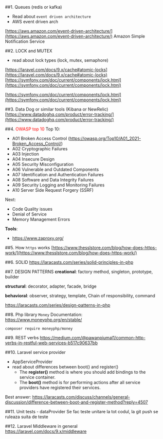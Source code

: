 ##1. Queues (redis or kafka)
 * Read about `event driven architecture`
 * AWS event driven arch

[https://aws.amazon.com/event-driven-architecture/](https://aws.amazon.com/event-driven-architecture/)
Amazon Simple Notification Service

##2. LOCK and MUTEX
 * read about lock types (lock, mutex, semaphore)

[https://laravel.com/docs/9.x/cache#atomic-locks](https://laravel.com/docs/9.x/cache#atomic-locks)
[https://symfony.com/doc/current/components/lock.html](https://symfony.com/doc/current/components/lock.html)

[https://symfony.com/doc/current/components/lock.html](https://symfony.com/doc/current/components/lock.html)

##3. Data Dog or similar tools (Kibana or NewRelic)
[https://www.datadoghq.com/product/error-tracking/](https://www.datadoghq.com/product/error-tracking/)

##4. <font color="red">OWASP top 10</font>
Top 10:
   - A01 Broken Access Control (https://owasp.org/Top10/A01_2021-Broken_Access_Control/)
   - A02 Cryptographic Failures
   - A03 Injection
   - A04 Insecure Design
   - A05 Security Misconfiguration
   - A06 Vulnerable and Outdated Components
   - A07 Identification and Authentication Failures
   - A08 Software and Data Integrity Failures
   - A09 Security Logging and Monitoring Failures
   - A10 Server Side Request Forgery (SSRF)

Next:
   - Code Quality issues
   - Denial of Service
   - Memory Management Errors 

**Tools**:
* https://www.zaproxy.org/


##5. How `https` works
[https://www.thesslstore.com/blog/how-does-https-work/](https://www.thesslstore.com/blog/how-does-https-work/)

##6. SOLID
https://laracasts.com/series/solid-principles-in-php


##7. DESIGN PATTERNS
**creational**: factory method, singleton, prototype, builder

**structural**: decorator, adapter, facade, bridge

**behavioral**: observer, strategy, template, Chain of responsibility, command

https://laracasts.com/series/design-patterns-in-php

##8. Php library `Money`
Documentation: https://www.moneyphp.org/en/stable/
    
`composer require moneyphp/money`

##9. REST verbs
https://medium.com/@pawanpiumal1/common-http-verbs-in-restful-web-services-b517c90637bb

##10. Laravel service provider
- AppServiceProvider
- read about differences between boot() and register()
  - The **register()** method is where you should add bindings to the service container. 
  - The **boot()** method is for performing actions after all service providers have registered their services.

Best answer: https://laracasts.com/discuss/channels/general-discussion/difference-between-boot-and-register-method?reply=4507

##11. Unit tests - dataProvider
Se fac teste unitare la tot codul, la git push se ruleaza suita de teste

##12. Laravel Middleware in general
https://laravel.com/docs/9.x/middleware
